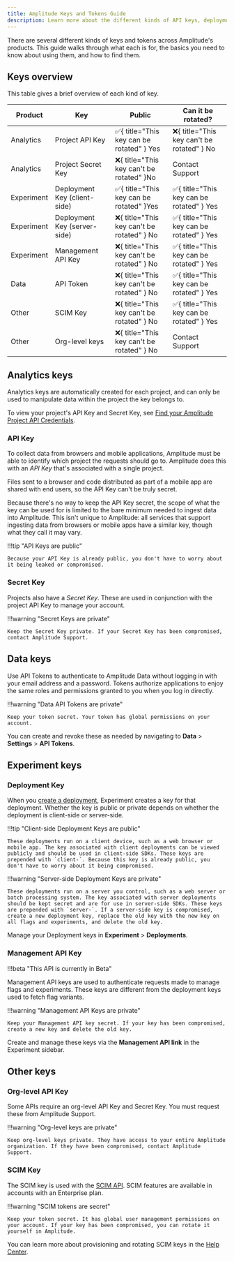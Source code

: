 ```yaml
---
title: Amplitude Keys and Tokens Guide
description: Learn more about the different kinds of API keys, deployment keys, secret keys, and tokens in Amplitude.
---
```


There are several different kinds of keys and tokens across Amplitude's products. This guide walks through what each is for, the basics you need to know about using them, and how to find them. 

## Keys overview

This table gives a brief overview of each kind of key. 

| Product    | Key                          | Public                                                                                            | Can it be rotated?                                                                                |
| ---------- | ---------------------------- | ------------------------------------------------------------------------------------------------- | ------------------------------------------------------------------------------------------------- |
| Analytics  | Project API Key              | :white_check_mark:{ title="This key can be rotated" } <span class="screen-reader-only">Yes</span> | :x:{ title="This key can't be rotated" } <span class="screen-reader-only">No</span>               |
| Analytics  | Project Secret Key           | :x:{ title="This key can't be rotated" }<span class="screen-reader-only">No</span>                | Contact Support                                                                                   |
| Experiment | Deployment Key (client-side) | :white_check_mark:{ title="This key can be rotated" }<span class="screen-reader-only">Yes</span>  | :white_check_mark:{ title="This key can be rotated" } <span class="screen-reader-only">Yes</span> |
| Experiment | Deployment Key (server-side) | :x:{ title="This key can't be rotated" } <span class="screen-reader-only">No</span>               | :white_check_mark:{ title="This key can be rotated" } <span class="screen-reader-only">Yes</span> |
| Experiment | Management API Key           | :x:{ title="This key can't be rotated" } <span class="screen-reader-only">No</span>               | :white_check_mark:{ title="This key can be rotated" } <span class="screen-reader-only">Yes</span> |
| Data       | API Token                    | :x:{ title="This key can't be rotated" } <span class="screen-reader-only">No</span>               | :white_check_mark:{ title="This key can be rotated" } <span class="screen-reader-only">Yes</span> |
| Other      | SCIM Key                     | :x:{ title="This key can't be rotated" } <span class="screen-reader-only">No</span>               | :white_check_mark:{ title="This key can be rotated" } <span class="screen-reader-only">Yes</span> |
| Other      | Org-level keys               | :x:{ title="This key can't be rotated" } <span class="screen-reader-only">No</span>               | Contact Support                                                                                   |

## Analytics keys

Analytics keys are automatically created for each project, and can only be used to manipulate data within the project the key belongs to. 

To view your project's API Key and Secret Key, see [Find your Amplitude Project API Credentials](../../analytics/find-api-credentials/).

### API Key

To collect data from browsers and mobile applications, Amplitude must be able to identify which project the requests should go to. Amplitude does this with an *API Key* that's associated with a single project. 

Files sent to a browser and code distributed as part of a mobile app are shared with end users, so the API Key can't be truly secret. 

Because there's no way to keep the API Key secret, the scope of what the key can be used for is limited to the bare minimum needed to ingest data into Amplitude. This isn't unique to Amplitude: all services that support ingesting data from browsers or mobile apps have a similar key, though what they call it may vary.

!!!tip "API Keys are public"

    Because your API Key is already public, you don't have to worry about it being leaked or compromised.

### Secret Key

Projects also have a *Secret Key*. These are used in conjunction with the project API Key to manage your account.

!!!warning "Secret Keys are private"

    Keep the Secret Key private. If your Secret Key has been compromised, contact Amplitude Support.

## Data keys

Use API Tokens to authenticate to Amplitude Data without logging in with your email address and a password. Tokens authorize applications to enjoy the same roles and permissions granted to you when you log in directly.

!!!warning "Data API Tokens are private"

    Keep your token secret. Your token has global permissions on your account.

You can create and revoke these as needed by navigating to **Data** > **Settings** > **API Tokens**. 

## Experiment keys

### Deployment Key

When you [create a deployment](../../experiment/guides/getting-started/create-a-deployment), Experiment creates a key for that deployment. Whether the key is public or private depends on whether the deployment is client-side or server-side.

!!!tip "Client-side Deployment Keys are public"

    These deployments run on a client device, such as a web browser or mobile app. The key associated with client deployments can be viewed publicly and should be used in client-side SDKs. These keys are prepended with `client-`. Because this key is already public, you don't have to worry about it being compromised.

!!!warning "Server-side Deployment Keys are private"

    These deployments run on a server you control, such as a web server or batch processing system. The key associated with server deployments should be kept secret and are for use in server-side SDKs. These keys are prepended with `server-`. If a server-side key is compromised, create a new deployment key, replace the old key with the new key on all flags and experiments, and delete the old key.

Manage your Deployment keys in **Experiment** > **Deployments**. 

### Management API Key 

!!!beta "This API is currently in Beta"

Management API keys are used to authenticate requests made to manage flags and experiments. These keys are different from the deployment keys used to fetch flag variants. 

!!!warning "Management API Keys are private"

    Keep your Management API key secret. If your key has been compromised, create a new key and delete the old key.

Create and manage these keys via the **Management API link** in the Experiment sidebar.

## Other keys 

### Org-level API Key

Some APIs require an org-level API Key and Secret Key. You must request these from Amplitude Support. 

!!!warning "Org-level keys are private"

    Keep org-level keys private. They have access to your entire Amplitude organization. If they have been compromised, contact Amplitude Support.

### SCIM Key

The SCIM key is used with the [SCIM API](../../analytics/apis/scim-api). SCIM features are available in accounts with an Enterprise plan.

!!!warning "SCIM tokens are secret"

    Keep your token secret. It has global user management permissions on your account. If your key has been compromised, you can rotate it yourself in Amplitude.

You can learn more about provisioning and rotating SCIM keys in the [Help Center](https://help.amplitude.com/hc/en-us/articles/360058399851#enable-scim-provisioning-in-amplitude).
